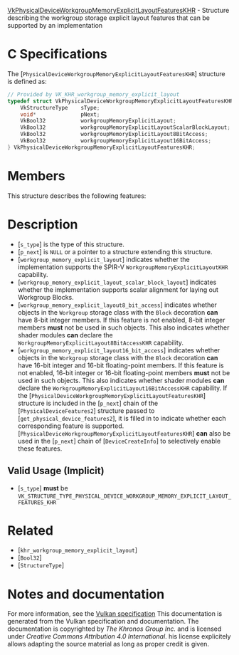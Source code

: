 [VkPhysicalDeviceWorkgroupMemoryExplicitLayoutFeaturesKHR](https://www.khronos.org/registry/vulkan/specs/1.3-extensions/man/html/VkPhysicalDeviceWorkgroupMemoryExplicitLayoutFeaturesKHR.html) - Structure describing the workgroup storage explicit layout features that can be supported by an implementation

# C Specifications
The [`PhysicalDeviceWorkgroupMemoryExplicitLayoutFeaturesKHR`] structure
is defined as:
```c
// Provided by VK_KHR_workgroup_memory_explicit_layout
typedef struct VkPhysicalDeviceWorkgroupMemoryExplicitLayoutFeaturesKHR {
    VkStructureType    sType;
    void*              pNext;
    VkBool32           workgroupMemoryExplicitLayout;
    VkBool32           workgroupMemoryExplicitLayoutScalarBlockLayout;
    VkBool32           workgroupMemoryExplicitLayout8BitAccess;
    VkBool32           workgroupMemoryExplicitLayout16BitAccess;
} VkPhysicalDeviceWorkgroupMemoryExplicitLayoutFeaturesKHR;
```

# Members
This structure describes the following features:

# Description
- [`s_type`] is the type of this structure.
- [`p_next`] is `NULL` or a pointer to a structure extending this structure.
- [`workgroup_memory_explicit_layout`] indicates whether the implementation supports the SPIR-V `WorkgroupMemoryExplicitLayoutKHR` capability.
- [`workgroup_memory_explicit_layout_scalar_block_layout`] indicates whether the implementation supports scalar alignment for laying out Workgroup Blocks.
- [`workgroup_memory_explicit_layout8_bit_access`] indicates whether objects in the `Workgroup` storage class with the `Block` decoration  **can**  have 8-bit integer members. If this feature is not enabled, 8-bit integer members  **must**  not be used in such objects. This also indicates whether shader modules  **can**  declare the `WorkgroupMemoryExplicitLayout8BitAccessKHR` capability.
- [`workgroup_memory_explicit_layout16_bit_access`] indicates whether objects in the `Workgroup` storage class with the `Block` decoration  **can**  have 16-bit integer and 16-bit floating-point members. If this feature is not enabled, 16-bit integer or 16-bit floating-point members  **must**  not be used in such objects. This also indicates whether shader modules  **can**  declare the `WorkgroupMemoryExplicitLayout16BitAccessKHR` capability.
If the [`PhysicalDeviceWorkgroupMemoryExplicitLayoutFeaturesKHR`] structure is included in the [`p_next`] chain of the
[`PhysicalDeviceFeatures2`] structure passed to
[`get_physical_device_features2`], it is filled in to indicate whether each
corresponding feature is supported.
[`PhysicalDeviceWorkgroupMemoryExplicitLayoutFeaturesKHR`] **can**  also be used in the [`p_next`] chain of
[`DeviceCreateInfo`] to selectively enable these features.
## Valid Usage (Implicit)
-  [`s_type`] **must**  be `VK_STRUCTURE_TYPE_PHYSICAL_DEVICE_WORKGROUP_MEMORY_EXPLICIT_LAYOUT_FEATURES_KHR`

# Related
- [`khr_workgroup_memory_explicit_layout`]
- [`Bool32`]
- [`StructureType`]

# Notes and documentation
For more information, see the [Vulkan specification](https://www.khronos.org/registry/vulkan/specs/1.3-extensions/html/vkspec.html)
This documentation is generated from the Vulkan specification and documentation.
The documentation is copyrighted by *The Khronos Group Inc.* and is licensed under *Creative Commons Attribution 4.0 International*.
his license explicitely allows adapting the source material as long as proper credit is given.
        